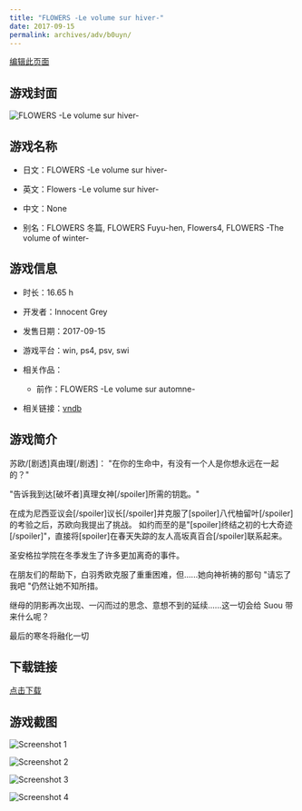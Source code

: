 ```yaml
---
title: "FLOWERS -Le volume sur hiver-"
date: 2017-09-15
permalink: archives/adv/b0uyn/
---
```

[编辑此页面](https://github.com/ACG-3/ADV3-source/blob/main/source/_posts/FLOWERS%20-Le%20volume%20sur%20hiver-.md)

## 游戏封面

![FLOWERS -Le volume sur hiver-](https://pan.timero.xyz/d/onedrive/img_lib_001/FLOWERS%20-Le%20volume%20sur%20hiver-_cover.avif)


## 游戏名称

- 日文：FLOWERS -Le volume sur hiver-
- 英文：Flowers -Le volume sur hiver-
- 中文：None

- 别名：FLOWERS 冬篇, FLOWERS Fuyu-hen, Flowers4, FLOWERS -The volume of winter-


## 游戏信息

- 时长：16.65 h
- 开发者：Innocent Grey
- 发售日期：2017-09-15
- 游戏平台：win, ps4, psv, swi
- 相关作品：
   - 前作：FLOWERS -Le volume sur automne-

- 相关链接：[vndb](https://vndb.org/v19545)


## 游戏简介

苏欧/[剧透]真由理[/剧透]：  "在你的生命中，有没有一个人是你想永远在一起的？"

"告诉我到达[破坏者]真理女神[/spoiler]所需的钥匙。"

在成为尼西亚议会[/spoiler]议长[/spoiler]并克服了[spoiler]八代柚留叶[/spoiler]的考验之后，苏欧向我提出了挑战。  如约而至的是"[spoiler]终结之初的七大奇迹[/spoiler]"，直接将[spoiler]在春天失踪的友人高坂真百合[/spoiler]联系起来。

圣安格拉学院在冬季发生了许多更加离奇的事件。

在朋友们的帮助下，白羽秀欧克服了重重困难，但......她向神祈祷的那句 "请忘了我吧 "仍然让她不知所措。

继母的阴影再次出现、一闪而过的思念、意想不到的延续......这一切会给 Suou 带来什么呢？  

最后的寒冬将融化一切




## 下载链接

[点击下载](https://pan.timero.xyz/onedrive/adv_lib_001/FLOWERS%20-Le%20volume%20sur%20hiver-)


## 游戏截图


![Screenshot 1](https://pan.timero.xyz/d/onedrive/img_lib_001/FLOWERS%20-Le%20volume%20sur%20hiver-_Screenshot_1.avif)

![Screenshot 2](https://pan.timero.xyz/d/onedrive/img_lib_001/FLOWERS%20-Le%20volume%20sur%20hiver-_Screenshot_2.avif)

![Screenshot 3](https://pan.timero.xyz/d/onedrive/img_lib_001/FLOWERS%20-Le%20volume%20sur%20hiver-_Screenshot_3.avif)

![Screenshot 4](https://pan.timero.xyz/d/onedrive/img_lib_001/FLOWERS%20-Le%20volume%20sur%20hiver-_Screenshot_4.avif)

